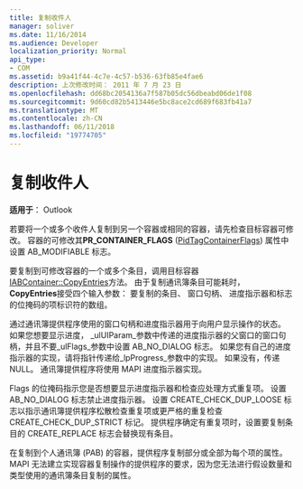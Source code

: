```yaml
---
title: 复制收件人
manager: soliver
ms.date: 11/16/2014
ms.audience: Developer
localization_priority: Normal
api_type:
- COM
ms.assetid: b9a41f44-4c7e-4c57-b536-63fb85e4fae6
description: 上次修改时间： 2011 年 7 月 23 日
ms.openlocfilehash: dd68bc2054136a7f587b05dc56dbeabd06de1f08
ms.sourcegitcommit: 9d60cd82b5413446e5bc8ace2cd689f683fb41a7
ms.translationtype: MT
ms.contentlocale: zh-CN
ms.lasthandoff: 06/11/2018
ms.locfileid: "19774705"
---
```

# <a name="copying-a-recipient"></a>复制收件人

  
  
**适用于**： Outlook 
  
若要将一个或多个收件人复制到另一个容器或相同的容器，请先检查目标容器可修改。 容器的可修改其**PR_CONTAINER_FLAGS** ([PidTagContainerFlags](pidtagcontainerflags-canonical-property.md)) 属性中设置 AB_MODIFIABLE 标志。
  
要复制到可修改容器的一个或多个条目，调用目标容器[IABContainer::CopyEntries](iabcontainer-copyentries.md)方法。 由于复制通讯簿条目可能耗时， **CopyEntries**接受四个输入参数： 要复制的条目、 窗口句柄、 进度指示器和标志的位掩码的项标识符的数组。 
  
通过通讯簿提供程序使用的窗口句柄和进度指示器用于向用户显示操作的状态。 如果您想要显示进度， _ulUIParam_参数中传递的进度指示器的父窗口的窗口句柄，并且不要_ulFlags_参数中设置 AB_NO_DIALOG 标志。 如果您有自己的进度指示器的实现，请将指针传递给_lpProgress_参数中的实现。 如果没有，传递 NULL。 通讯簿提供程序将使用 MAPI 进度指示器实现。 
  
Flags 的位掩码指示您是否想要显示进度指示器和检查应处理方式重复项。 设置 AB_NO_DIALOG 标志禁止进度指示器。 设置 CREATE_CHECK_DUP_LOOSE 标志以指示通讯簿提供程序松散检查重复项或更严格的重复检查 CREATE_CHECK_DUP_STRICT 标记。 提供程序确定有重复项时，设置要复制条目的 CREATE_REPLACE 标志会替换现有条目。 
  
在复制到个人通讯簿 (PAB) 的容器，提供程序复制部分或全部为每个项的属性。 MAPI 无法建立实现容器复制操作的提供程序的要求，因为您无法进行假设数量和类型使用的通讯簿条目复制的属性。
  

